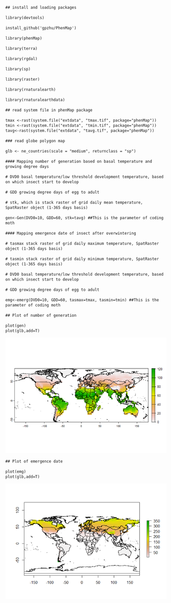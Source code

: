     ## install and loading packages

    library(devtools)

    install_github('gpzhu/PhenMap')

    library(phenMap)
    
    library(terra)

    library(rgdal)

    library(sp)

    library(raster)

    library(rnaturalearth)

    library(rnaturalearthdata)

    ## read system file in phenMap package

    tmax <-rast(system.file("extdata", "tmax.tif", package="phenMap"))
    tmin <-rast(system.file("extdata", "tmin.tif", package="phenMap"))
    tavg<-rast(system.file("extdata", "tavg.tif", package="phenMap"))

    ### read globe polygon map

    glb <- ne_countries(scale = "medium", returnclass = "sp")

    #### Mapping number of generation based on basal temperature and growing degree days

    # DVD0 basal temperature/low threshold development temperature, based on which insect start to develop

    # GDD growing degree days of egg to adult

    # stk, which is stack raster of grid daily mean temperature, SpatRaster object (1-365 days basis)

    gen<-Gen(DVD0=10, GDD=60, stk=tavg) ##This is the parameter of coding moth

    #### Mapping emergence date of insect after overwintering

    # tasmax stack raster of grid daily maximum temperature, SpatRaster object (1-365 days basis)

    # tasmin stack raster of grid daily minimum temperature, SpatRaster object (1-365 days basis)

    # DVD0 basal temperature/low threshold development temperature, based on which insect start to develop

    # GDD growing degree days of egg to adult

    emg<-emerg(DVD0=10, GDD=60, tasmax=tmax, tasmin=tmin) ##This is the parameter of coding moth

    ## Plot of number of generation

    plot(gen)
    plot(glb,add=T)

![](phenMap_files/figure-markdown_strict/unnamed-chunk-7-1.png)

    ## Plot of emergence date

    plot(emg)
    plot(glb,add=T)

![](phenMap_files/figure-markdown_strict/unnamed-chunk-8-1.png)
